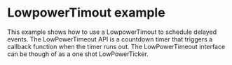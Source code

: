 # LowpowerTimout example

This example shows how to use a LowpowerTimout to schedule delayed events. The LowPowerTimeout API is a countdown timer that triggers a callback function when the timer runs out. The LowPowerTimeout interface can be though of as a one shot LowPowerTicker.

